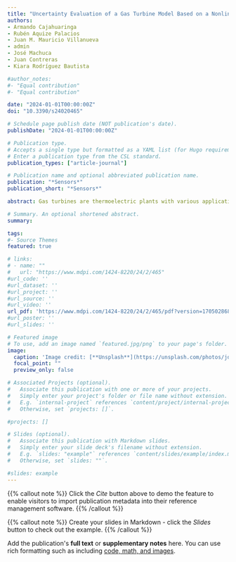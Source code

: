 ```yaml
---
title: "Uncertainty Evaluation of a Gas Turbine Model Based on a Nonlinear Autoregressive Exogenous Model and Monte Carlo Dropout"
authors:
- Armando Cajahuaringa
- Rubén Aquize Palacios
- Juan M. Mauricio Villanueva
- admin
- José Machuca
- Juan Contreras
- Kiara Rodríguez Bautista

#author_notes:
#- "Equal contribution"
#- "Equal contribution"

date: "2024-01-01T00:00:00Z"
doi: "10.3390/s24020465"

# Schedule page publish date (NOT publication's date).
publishDate: "2024-01-01T00:00:00Z"

# Publication type.
# Accepts a single type but formatted as a YAML list (for Hugo requirements).
# Enter a publication type from the CSL standard.
publication_types: ["article-journal"]

# Publication name and optional abbreviated publication name.
publication: "*Sensors*"
publication_short: "*Sensors*"

abstract: Gas turbines are thermoelectric plants with various applications, such as large-scale electricity production, petrochemical industry, and steam generation. In order to optimize the operation of a gas turbine, it is necessary to develop system identification models that allow for the development of studies and analyses to increase the system’s reliability. Current strategies for modeling complex and non-linear systems can be based on artificial intelligence techniques, using autoregressive neural networks of the NARX and LSTM type. In this context, this work aims to develop a model of a gas turbine capable of estimating the rotation speed of the turbine and simultaneously estimating the uncertainty associated with the estimation. These methodologies are based on artificial neural networks and the Monte Carlo dropout simulation method. The results were obtained from experimental data from a 215 MW gas turbine, getting the best model with a MAPE of 0.02\% and an uncertainty associated with the turbine rotation speed of 2.2 RPM.

# Summary. An optional shortened abstract.
summary: 

tags:
#- Source Themes
featured: true

# links:
# - name: ""
#   url: "https://www.mdpi.com/1424-8220/24/2/465"
#url_code: ''
#url_dataset: ''
#url_project: ''
#url_source: ''
#url_video: ''
url_pdf: 'https://www.mdpi.com/1424-8220/24/2/465/pdf?version=1705028686'
#url_poster: ''
#url_slides: ''

# Featured image
# To use, add an image named `featured.jpg/png` to your page's folder. 
image:
  caption: 'Image credit: [**Unsplash**](https://unsplash.com/photos/jdD8gXaTZsc)'
  focal_point: ""
  preview_only: false

# Associated Projects (optional).
#   Associate this publication with one or more of your projects.
#   Simply enter your project's folder or file name without extension.
#   E.g. `internal-project` references `content/project/internal-project/index.md`.
#   Otherwise, set `projects: []`.

#projects: []

# Slides (optional).
#   Associate this publication with Markdown slides.
#   Simply enter your slide deck's filename without extension.
#   E.g. `slides: "example"` references `content/slides/example/index.md`.
#   Otherwise, set `slides: ""`.

#slides: example
---
```


{{% callout note %}}
Click the *Cite* button above to demo the feature to enable visitors to import publication metadata into their reference management software.
{{% /callout %}}

{{% callout note %}}
Create your slides in Markdown - click the *Slides* button to check out the example.
{{% /callout %}}

Add the publication's **full text** or **supplementary notes** here. You can use rich formatting such as including [code, math, and images](https://docs.hugoblox.com/content/writing-markdown-latex/).
